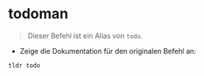 # todoman

> Dieser Befehl ist ein Alias von `todo`.

- Zeige die Dokumentation für den originalen Befehl an:

`tldr todo`
